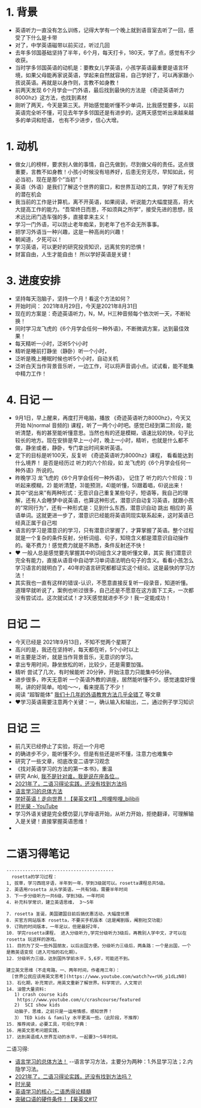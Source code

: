 # 1. 背景
   - 英语听力一直没有怎么训练，记得大学有一个晚上就到语音室去听了一回，感受了下什么是卡带
   - 对了，中学英语磁带以前买过，听过几回
   - 去年多邻国基础坚持了半年，6个月，每天打卡，180天，学了点，感觉有不少收获。
   - 当时学多邻国英语的动机是：要教女儿学英语，小孩学英语最重要是语言环境，如果父母能再家说英语，学起来自然就容易，自己学好了，可以再家跟小孩说英语。再就是以身作则，言教不如身教！
   - 前两天发现 6个月学会一门外语，最后找到最快的方法是 《奇迹英语听力8000hz》这方法，也找到素材
   - 刚听了两天，今天是第三天。开始感觉能听懂不少单词，比我感觉要多，以前英语完全听不懂，可见去年学多邻国还是有进步的，这两天感觉听出来越来越多的单词和短语， 也有不少进步，信心大增。


# 1. 动机
  - 做女儿的榜样，要求别人做的事情，自己先做到，尽到做父母的责任。这点很重要，言教不如身教！小孩小时候没有培养好，后患无穷无尽，早知如此，何必当初，现在是那个“当初”！
  - 英语（外语）是我们了解这个世界的窗口，和世界互动的工具，学好了有无穷的潜在机会
  - 我当前的工作是计算机，离不开英语，如果阅读，听说能力大幅度提高，将大大提高工作的能力。“吾常终日而思，不如须與之所学”，接受先进的思想，技术远比闭门造车强的多，直接拿来主义！
  - 学习一门外语，可以防止老年痴呆，到老年了也不会无所事事。
  - 把学习外语当一种兴趣，这是一种高尚的兴趣！
  - 朝闻道，夕死可以！
  - 学习英语，可以更好的研究投资知识，远离贫穷的恐惧！
  - 财富自由，人生才能自由！ 所以学好英语是关键！
   
# 3. 进度安排
  - 坚持每天泡脑子，坚持一个月！看这个方法如何？
  - 开始时间： 2021年8月29日，今天是2021年8月31日
  - 现在的方案是：奇迹英语听力，N，M，H三种音频每个依次听一天，不断轮换！
  - 同时学习龙飞虎的《6个月学会任何一种外语》，不断微调方案，达到最佳效果！
  - 每天精听一小时，泛听5个i小时
  - 精听是睡前打静坐（静卧）听一个小时，
  - 泛听是晚上睡眠时候也听5个小时，自动关机
  - 泛听白天当作背景音乐听，一边工作，可以将声音调小点。试试看，能不能集中精力工作！

# 4. 日记 一
- 9月1日，早上醒来，再度打开电脑，播放 《奇迹英语听力8000hz》，今天又开始 N(normal 音频的) 课程，听了一两个小时吧。感觉已经到第二阶段，能听清楚，有的甚至能听懂意思。当然也有的还是模糊，语速比较的快，句子比较长的地方。现在安排是早上一小时，晚上一小时，精听，也就是什么都不做，静坐或者，静卧，专门拿出时间来听英语。
- 定下的目标是听100天，反复听 《奇迹英语听力8000hz》课程， 看看能达到什么境界！ 是否是经历过 听力的六个阶段，如 龙飞虎的《6个月学会任何一种外语》所说的。
- 昨晚学习 龙飞虎的《6个月学会任何一种外语》， 记住了 听力的六个阶段：1) 听起来模糊，2) 能听清楚，3)能预测，4)能听懂，5)跟着唱，6)说出来！ 
- 其中“说出来"有两种形式：无意识自己重复某些句子，短语等，我自己的理解，还有人会睡梦中说英语，也算这种形式，潜意识自动复习英语，就跟小孩的”常同行为“，还有一种形式是：见到什么东西，潜意识自动 跳出 相应的 英语单词。这就更进一步了，潜意识已经能将英语同现实联系起来，这时英语已经真正属于自己啦
- 语言的学习是潜意识的学习，只有潜意识掌握了，才算掌握了英语。整个过程就是一个复杂的条件反射，分析词组、句子，知晓含义都是潜意识自动操作的。毫不费力！感觉费力就是不熟悉，条件反射还不快！
- ❤️ 一般人总是感觉要先掌握其中的词组含义才能听懂文章，其实 我们潜意识完全有能力，直接从语音中自动学习单词语法明白句子的含义。看看小孩怎么学习语言的就明白了，40年的语言研究都都证实这个结论。这是最快的学习方法！ 
- 其实我也一直有这样的错误-认识，不愿意直接反复听一段录音，知道听懂。道理早就听说了，案例也听过很多，自己还是不愿意在这方面下工夫，一次都没有尝试过。这次就试试！才3天感觉就进步不少！我一定能成功！

# 日记 二
- 今天已经是 2021年9月13日，不知不觉两个星期了
- 高兴的是，我还在坚持听，每天都在听，5个小时以上
- 听主要是泛听，就是当作背景音乐，无意识的学习。
- 拿出专用时间，静坐放松的听，比较少，还是需要加强。
- 精听 尝试了几次，有时候能听 20分钟，开始注意力只能集中5分钟。
- 进步很多，昨天无意听 一个英语外教的讲座，居然能听懂不少。感觉速度好慢啊，讲的好简单。哈哈～～，看来提高了不少！
- 阅读 “超智能体” [我们十几年的外语教育方法几乎全错了](https://zhuanlan.zhihu.com/p/51717106) 等文章
- ❤️学习英语需要注意两个关键：一，确认输入和输出，二，通过例子学习知识

# 日记 三
 - 前几天已经停止了实验，将近一个月吧
 - 的确进步不少，能听懂不少。但是有些还是听不懂，注意力也难集中
 - 研究了一些文章，彻底改变二语学习观念
 - 《找对英语学习的方法的第一本书》，重温
 - 研究 Anki, [我不是针对谁，我是说在座各位...](https://zhuanlan.zhihu.com/p/25866272)
 - [2021年了，二语习得论实践，还没有找到方法吗](https://zhuanlan.zhihu.com/p/374182250)
 - [语言学习的总体方法](https://zhuanlan.zhihu.com/p/377913550)
 - [学好英语！走向世界！【昊英文#1】_哔哩哔哩_bilibili](https://www.bilibili.com/video/BV1iE411u7F1?from=search&seid=9790252429669854091)
 - [时光昊 - YouTube](https://www.youtube.com/channel/UCWoKVo7Dt0-hV5zziT7Gr2A)
 - 学习外语关键是完全模仿婴儿学母语开始，从听力开始，拒绝翻译，可理解输入是关键！直接掌握英语思维！
 - 

# 二语习得笔记
```
----------------------------------------
  rosetta的学习过程：
1, 拔草，学习西班牙语，半年到一年，学到3级就可以。rosetta课程总共5级。
2. 英语用rosetta 从头学英语，一共有5级。需要半年时间
3. 下一步分级听力一共6级，学到3级。一年时间
4. 补充科学常识，建立英语思维， 3～5年

7. rosetta 圣诞，美国建国日前后搞优惠活动，大幅度优惠
8. 买官方网站版本 rosetta，不要买手机版本（这是阉割版，阉割社交功能）
9. 订购的时间版本，一年足以，但是最好2年，
10. 学完rosetta课程， 进入分级听力,学完分级听力3级后，再教别人学中文，才可以在rosetta 玩这样的游戏。
11. 目的为了交一些外国朋友，以后出国方便。分级听力三级后，两条路：一个是出国，一个是教英语变现（进入可怕的石化期）。
12. 分级听力三级，达到国外学前水平，5,6岁，可能还不到。

建立英文思维（不走弯路，一、两年时间，作者用三年）：
  [世界公民应该用英文思考](https://www.youtube.com/watch?v=rU6_p1dLzN0)
13. 石化期，补充常识，用英文重新了解世界。科学常识，人文常识
14. 油管大量资料: 
   1) crash course kids
    https://www.youtube.com/c/crashcourse/featured
   2)  SCI show kids
   动脑子，思维，之前只是一运用情感，感知世界！
   3） TED kids & family 水平更高一些。（此阶段，不推荐）
15. 推荐阅读，必要工具，可视化字典：
16. 用英文思考问题实践，
17. 达到英语成人世界互动的水平，一起要3～5年时间。
```

二语习得:   
- [语言学习的总体方法！](https://zhuanlan.zhihu.com/p/377913550)  --语言学习方法，主要分为两种：1.外显学习法；2.内隐学习法。
- [2021年了，二语习得论实践，还没有找到方法吗？](https://zhuanlan.zhihu.com/p/374182250)
- [时光昊](https://www.youtube.com/channel/UCWoKVo7Dt0-hV5zziT7Gr2A/featured)
- [英语学习的核心-二语悉得论精髓](https://www.youtube.com/watch?v=ImFa5DKxJAQ)
- [突破口语的硬件条件！【昊英文#17](https://www.youtube.com/watch?v=t0yCaQ2pSl8)




 
